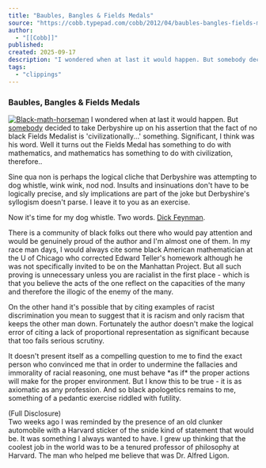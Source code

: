 ```yaml
---
title: "Baubles, Bangles & Fields Medals"
source: "https://cobb.typepad.com/cobb/2012/04/baubles-bangles-fields-medals.html"
author:
  - "[[Cobb]]"
published:
created: 2025-09-17
description: "I wondered when at last it would happen. But somebody decided to take Derbyshire up on his assertion that the fact of no black Fields Medalist is 'civilizationally ...' something. Significant, I think was his word. Well it turns out..."
tags:
  - "clippings"
---
```



### Baubles, Bangles & Fields Medals

[![Black-math-horseman](https://cobb.typepad.com/.a/6a00d834515ae969e20168ea1cd90d970c-500wi "Black-math-horseman")](https://cobb.typepad.com/.a/6a00d834515ae969e20168ea1cd90d970c-pi) I wondered when at last it would happen. But [somebody](http://www.guardian.co.uk/commentisfree/cifamerica/2012/apr/12/black-mathematicians-john-derbyshire-fields-medal) decided to take Derbyshire up on his assertion that the fact of no black Fields Medalist is 'civilizationally...' something. Significant, I think was his word. Well it turns out the Fields Medal has something to do with mathematics, and mathematics has something to do with civilization, therefore..

Sine qua non is perhaps the logical cliche that Derbyshire was attempting to dog whistle, wink wink, nod nod. Insults and insinuations don't have to be logically precise, and sly implications are part of the joke but Derbyshire's syllogism doesn't parse. I leave it to you as an exercise.

Now it's time for my dog whistle. Two words. [Dick Feynman](https://www.amazon.com/What-Care-Other-People-Think/dp/0553347845).

There is a community of black folks out there who would pay attention and would be genuinely proud of the author and I'm almost one of them. In my race man days, I would always cite some black American mathematician at the U of Chicago who corrected Edward Teller's homework although he was not specifically invited to be on the Manhattan Project. But all such proving is unnecessary unless you are racialist in the first place - which is that you believe the acts of the one reflect on the capacities of the many and therefore the illogic of the enemy of the many.

On the other hand it's possible that by citing examples of racist discrimination you mean to suggest that it is racism and only racism that keeps the other man down. Fortunately the author doesn't make the logical error of citing a lack of proportional representation as significant because that too fails serious scrutiny.

It doesn't present itself as a compelling question to me to find the exact person who convinced me that in order to undermine the fallacies and immorality of racial reasoning, one must behave \*as if\* the proper actions will make for the proper environment. But I know this to be true - it is as axiomatic as any profession. And so black apologetics remains to me, something of a pedantic exercise riddled with futility.

(Full Disclosure)  
Two weeks ago I was reminded by the presence of an old clunker automobile with a Harvard sticker of the snide kind of statement that would be. It was something I always wanted to have. I grew up thinking that the coolest job in the world was to be a tenured professor of philosophy at Harvard. The man who helped me believe that was Dr. Alfred Ligon.